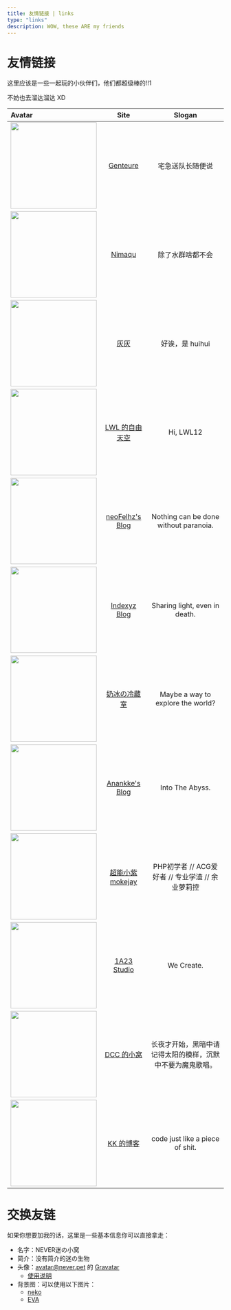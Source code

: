 ```yaml
---
title: 友情链接 | links
type: "links"
description: WOW, these ARE my friends
---
```


# 友情链接

这里应该是一些一起玩的小伙伴们，他们都超级棒的!!1

不妨也去溜达溜达 XD

|Avatar|Site|Slogan|
|:-|:----:|:--------:|
|<img src="/images/avatar/friends/genteure.png" width="200"/>|[Genteure](https://www.genteure.com)|宅急送队长随便说|
|<img src="/images/avatar/friends/nimaqu.jpg" width="200"/>|[Nimaqu](https://blog.nimaqu.com/)|除了水群啥都不会
|<img src="/images/avatar/friends/huihui.jpg" width="200"/>|[灰灰](https://huihui.moe)|好诶，是 huihui
|<img src="/images/avatar/friends/lwl12.jpg" width="200"/>|[LWL 的自由天空](https://blog.lwl12.com)|Hi, LWL12
|<img src="/images/avatar/friends/neofelhz.png" width="200"/>|[neoFelhz's Blog](https://blog.nfz.moe)|Nothing can be done without paranoia.
|<img src="/images/avatar/friends/indexyz.png" width="200"/>|[Indexyz Blog](https://blog.indexyz.me)|Sharing light, even in death.
|<img src="/images/avatar/friends/milkice.jpg" width="200"/>|[奶冰の冷藏室](https://milkice.me)|Maybe a way to explore the world?
|<img src="/images/avatar/friends/anankke.jpg" width="200"/>|[Anankke's Blog](http://an.ank.moe)|Into The Abyss.
|<img src="/images/avatar/friends/mokejay.jpg" width="200"/>|[超能小紫 mokejay](https://www.mokeyjay.com/)|PHP初学者 // ACG爱好者 // 专业学渣 // 余业萝莉控
|<img width="200px" src="/images/avatar/friends/1a23.png"/>|[1A23 Studio](https://1a23.com/)|We Create.
|<img src="/images/avatar/friends/dcc.png" width="200"/>|[DCC 的小窝](https://www.dcc.cat)|长夜才开始，黑暗中请记得太阳的模样，沉默中不要为魔鬼歌唱。
|<img src="/images/avatar/friends/kookxiang.jpg" width="200"/>|[KK 的博客](https://ikk.me)|code just like a piece of shit.|

# 交换友链

如果你想要加我的话，这里是一些基本信息你可以直接拿走：

- 名字：NEVER迷の小窝
- 简介：没有简介的迷の生物
- 头像：avatar@never.pet 的 [Gravatar](https://www.gravatar.com/avatar/8f253ca9681abc8072a3a1fc6dde8f8f)
  - [使用说明](https://en.gravatar.com/site/implement/images/)
- 背景图：可以使用以下图片：
  - [neko](/images/avatar/bg/neko.jpg)
  - [EVA](/images/avatar/bg/EVA.jpg)
